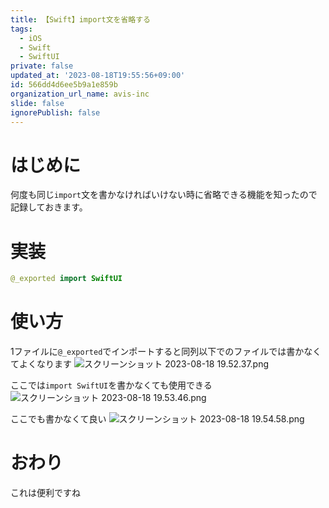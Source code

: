 ```yaml
---
title: 【Swift】import文を省略する
tags:
  - iOS
  - Swift
  - SwiftUI
private: false
updated_at: '2023-08-18T19:55:56+09:00'
id: 566dd4d6ee5b9a1e859b
organization_url_name: avis-inc
slide: false
ignorePublish: false
---
```

# はじめに
何度も同じ`import`文を書かなければいけない時に省略できる機能を知ったので記録しておきます。

# 実装
```swift
@_exported import SwiftUI
```

# 使い方
1ファイルに`@_exported`でインポートすると同列以下でのファイルでは書かなくてよくなります
![スクリーンショット 2023-08-18 19.52.37.png](https://qiita-image-store.s3.ap-northeast-1.amazonaws.com/0/1745371/3bc03622-9874-d4a6-de2c-1c5917f50453.png)

ここでは`import SwiftUI`を書かなくても使用できる
![スクリーンショット 2023-08-18 19.53.46.png](https://qiita-image-store.s3.ap-northeast-1.amazonaws.com/0/1745371/e76bc9cf-74e7-73ba-0204-bf9ded2d2e94.png)

ここでも書かなくて良い
![スクリーンショット 2023-08-18 19.54.58.png](https://qiita-image-store.s3.ap-northeast-1.amazonaws.com/0/1745371/8eba9259-28e9-bb80-1395-003626d17d2c.png)

# おわり
これは便利ですね
